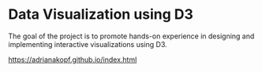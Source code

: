 # Data Visualization using D3
The goal of the project is to promote hands-on experience in designing and implementing interactive visualizations using D3.

https://adrianakopf.github.io/index.html

